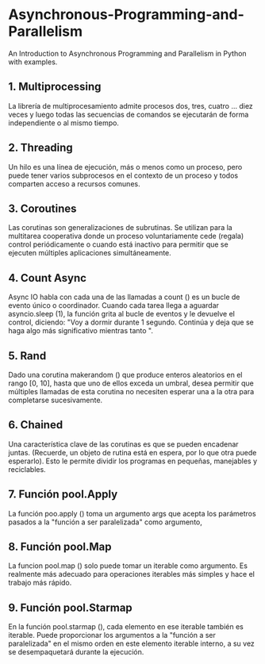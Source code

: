 # Asynchronous-Programming-and-Parallelism
An Introduction to Asynchronous Programming and Parallelism in Python with examples.

## 1. Multiprocessing
La librería de multiprocesamiento admite procesos dos, tres, cuatro ... diez veces y luego todas las secuencias de comandos se ejecutarán de forma independiente o al mismo tiempo.

## 2. Threading
Un hilo es una línea de ejecución, más o menos como un proceso, pero puede tener varios subprocesos en el contexto de un proceso y todos comparten acceso a recursos comunes.

## 3. Coroutines
Las corutinas son generalizaciones de subrutinas. Se utilizan para la multitarea cooperativa donde un proceso voluntariamente cede (regala) control periódicamente o cuando está inactivo para permitir que se ejecuten múltiples aplicaciones simultáneamente.

## 4. Count Async
Async IO habla con cada una de las llamadas a count () es un bucle de evento único o coordinador. Cuando cada tarea llega a aguardar asyncio.sleep (1), la función grita al bucle de eventos y le devuelve el control, diciendo: "Voy a dormir durante 1 segundo. Continúa y deja que se haga algo más significativo mientras tanto ".

## 5. Rand
Dado una corutina makerandom () que produce enteros aleatorios en el rango [0, 10], hasta que uno de ellos exceda un umbral, desea permitir que múltiples llamadas de esta corutina no necesiten esperar una a la otra para completarse sucesivamente.

## 6. Chained
Una característica clave de las corutinas es que se pueden encadenar juntas. (Recuerde, un objeto de rutina está en espera, por lo que otra puede esperarlo). Esto le permite dividir los programas en pequeñas, manejables y reciclables.

## 7. Función pool.Apply
La función poo.apply () toma un argumento args que acepta los parámetros pasados a la "función a ser paralelizada" como argumento,

## 8. Función pool.Map
La funcion pool.map () solo puede tomar un iterable como argumento. Es realmente más adecuado para operaciones iterables más simples y hace el trabajo más rápido.


## 9. Función pool.Starmap
En la función pool.starmap (), cada elemento en ese iterable también es iterable. Puede proporcionar los argumentos a la "función a ser paralelizada" en el mismo orden en este elemento iterable interno, a su vez se desempaquetará durante la ejecución.

